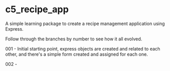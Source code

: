 # c5_recipe_app
A simple learning package to create a recipe management application using Express. 

Follow through the branches by number to see how it all evolved.

001  -  Initial starting point, express objects are created and related to each other, 
        and there's a simple form created and assigned for each one.

002  -  